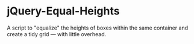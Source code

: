 jQuery-Equal-Heights
====================

A script to "equalize" the heights of boxes within the same container and create a tidy grid — with little overhead.
